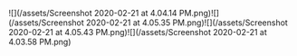 ![](/assets/Screenshot 2020-02-21 at 4.04.14 PM.png)![](/assets/Screenshot 2020-02-21 at 4.05.35 PM.png)![](/assets/Screenshot 2020-02-21 at 4.05.43 PM.png)![](/assets/Screenshot 2020-02-21 at 4.03.58 PM.png)

